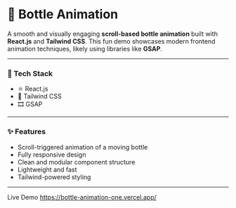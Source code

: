 # 🍾 Bottle Animation

A smooth and visually engaging **scroll-based bottle animation** built with **React.js** and **Tailwind CSS**. This fun demo showcases modern frontend animation techniques, likely using libraries like **GSAP**.


---

### 🧠 Tech Stack

- ⚛️ React.js  
- 🎨 Tailwind CSS  
- 🎞️ GSAP 

---

### ✨ Features

- Scroll-triggered animation of a moving bottle  
- Fully responsive design  
- Clean and modular component structure  
- Lightweight and fast  
- Tailwind-powered styling  

---

 Live Demo 
 https://bottle-animation-one.vercel.app/

